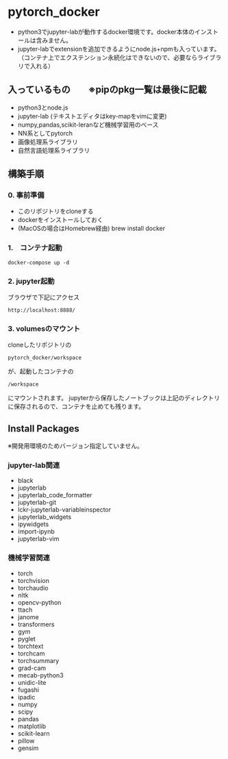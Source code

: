# pytorch_docker
- python3でjupyter-labが動作するdocker環境です。docker本体のインストールは含みません。
- jupyter-labでextensionを追加できるようにnode.js+npmも入っています。（コンテナ上でエクステンション永続化はできないので、必要ならライブラリで入れる）

## 入っているもの　　※pipのpkg一覧は最後に記載
- python3とnode.js
- jupyter-lab (テキストエディタはkey-mapをvimに変更)
- numpy,pandas,scikit-leranなど機械学習用のベース
- NN系としてpytorch
- 画像処理系ライブラリ
- 自然言語処理系ライブラリ

## 構築手順
### 0. 事前準備
- このリポジトリをcloneする
- dockerをインストールしておく
- (MacOSの場合はHomebrew経由) brew install docker

### 1.　コンテナ起動
```
docker-compose up -d
```

### 2. jupyter起動
ブラウザで下記にアクセス
```
http://localhost:8888/
```

### 3. volumesのマウント
cloneしたリポジトリの
```
pytorch_docker/workspace
```
が、起動したコンテナの
```
/workspace
```
にマウントされます。
jupyterから保存したノートブックは上記のディレクトリに保存されるので、コンテナを止めても残ります。

## Install Packages 
※開発用環境のためバージョン指定していません。

### jupyter-lab関連
- black
- jupyterlab
- jupyterlab_code_formatter
- jupyterlab-git
- lckr-jupyterlab-variableinspector
- jupyterlab_widgets
- ipywidgets
- import-ipynb
- jupyterlab-vim

### 機械学習関連    
- torch
- torchvision
- torchaudio
- nltk
- opencv-python
- ttach
- janome
- transformers
- gym
- pyglet
- torchtext
- torchcam
- torchsummary
- grad-cam
- mecab-python3
- unidic-lite
- fugashi
- ipadic
- numpy
- scipy
- pandas
- matplotlib
- scikit-learn
- pillow
- gensim
